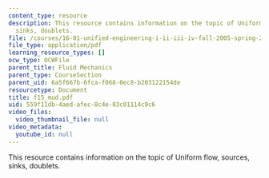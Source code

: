 ```yaml
---
content_type: resource
description: This resource contains information on the topic of Uniform flow, sources,
  sinks, doublets.
file: /courses/16-01-unified-engineering-i-ii-iii-iv-fall-2005-spring-2006/559f11db4aedafec8c4e03c01114c9c6_f15_mud.pdf
file_type: application/pdf
learning_resource_types: []
ocw_type: OCWFile
parent_title: Fluid Mechanics
parent_type: CourseSection
parent_uid: 6a5f667b-6fca-f068-0ec8-b203122154de
resourcetype: Document
title: f15_mud.pdf
uid: 559f11db-4aed-afec-8c4e-03c01114c9c6
video_files:
  video_thumbnail_file: null
video_metadata:
  youtube_id: null
---
```

This resource contains information on the topic of Uniform flow, sources, sinks, doublets.